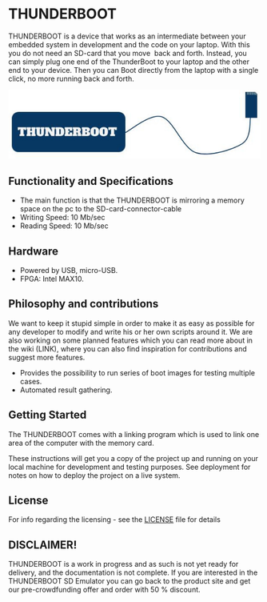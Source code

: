 # THUNDERBOOT
THUNDERBOOT is a device that works as an intermediate between your embedded system in development and the code on your laptop. With this you do not need an SD-card that you move  back and forth. Instead, you can simply plug one end of the ThunderBoot to your laptop and the other end to your device. Then you can Boot directly from the laptop with a single click, no more running back and forth.

![](images/THUNDERBOOT.jpg)
## Functionality and Specifications 
- The main function is that the THUNDERBOOT is mirroring a memory space on the pc to the SD-card-connector-cable 
- Writing Speed: 10 Mb/sec
- Reading Speed: 10 Mb/sec
## Hardware

- Powered by USB, micro-USB.
- FPGA: Intel MAX10.

## Philosophy and contributions
We want to keep it stupid simple in order to make it as easy as possible for any developer to modify and write his or her own scripts around it. We are also working on some planned features which you can read more about in the wiki (LINK), where you can also find inspiration for contributions and suggest more features.

- Provides the possibility to run series of boot images for testing multiple cases.
- Automated result gathering.

## Getting Started

The THUNDERBOOT comes with a linking program which is used to link one area of the computer with the memory card.

These instructions will get you a copy of the project up and running on your local machine for development and testing purposes. See deployment for notes on how to deploy the project on a live system.

## License

For info regarding the licensing - see the [LICENSE](LICENSE) file for details

## DISCLAIMER!

THUNDERBOOT is a work in progress and as such is not yet ready for delivery, and the documentation is not complete.  If you are interested in the THUNDERBOOT SD Emulator you can go back to the product site and get our pre-crowdfunding offer and order with 50 % discount.

